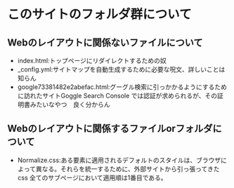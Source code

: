 # このサイトのフォルダ群について
## Webのレイアウトに関係ないファイルについて
* index.html:トップページにリダイレクトするための奴
* _config.yml:サイトマップを自動生成するために必要な呪文、詳しいことは知らん
* google73381482e2abefac.html:グーグル検索に引っかかるようにするために訪れたサイトGoggle Search Console では認証が求められるが、その証明書みたいなやつ　良く分からん
## Webのレイアウトに関係するファイルorフォルダについて
* Normalize.css:ある要素に適用されるデフォルトのスタイルは、ブラウザによって異なる。それらを統一するために、外部サイトから引っ張ってきたcss 全てのサブページにおいて適用順は1番目である。
